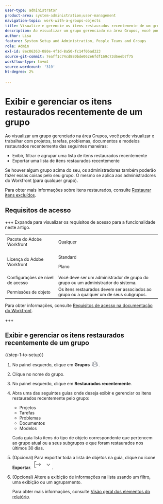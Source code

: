 ```yaml
---
user-type: administrator
product-area: system-administration;user-management
navigation-topic: work-with-a-groups-objects
title: Visualize e gerencie os itens restaurados recentemente de um grupo
description: Ao visualizar um grupo gerenciado na área Grupos, você pode visualizar, filtrar, agrupar e restaurar os itens de trabalho, documentos e modelos restaurados recentemente.
author: Lisa
feature: System Setup and Administration, People Teams and Groups
role: Admin
exl-id: 8ec06363-080e-4f1d-8a50-fc14f06ad323
source-git-commit: 7eaff1c74cd880bde062e6fdf169c73d6eeb7f75
workflow-type: tm+mt
source-wordcount: '310'
ht-degree: 2%

---
```


# Exibir e gerenciar os itens restaurados recentemente de um grupo

Ao visualizar um grupo gerenciado na área Grupos, você pode visualizar e trabalhar com projetos, tarefas, problemas, documentos e modelos restaurados recentemente das seguintes maneiras:

* Exibir, filtrar e agrupar uma lista de itens restaurados recentemente
* Exportar uma lista de itens restaurados recentemente

Se houver algum grupo acima do seu, os administradores também poderão fazer essas coisas pelo seu grupo. O mesmo se aplica aos administradores do Workfront (para qualquer grupo).

Para obter mais informações sobre itens restaurados, consulte [Restaurar itens excluídos](../../../administration-and-setup/manage-workfront/manage-deleted-items/restore-deleted-items.md).

## Requisitos de acesso

+++ Expanda para visualizar os requisitos de acesso para a funcionalidade neste artigo.

<table style="table-layout:auto"> 
 <col> 
 <col> 
 <tbody> 
  <tr> 
   <td>Pacote do Adobe Workfront</td> 
   <td><p>Qualquer</p></td> 
  </tr> 
  <tr> 
   <td>Licença do Adobe Workfront</td> 
   <td><p>Standard</p>
       <p>Plano</p></td>
  </tr>
  <tr> 
   <td>Configurações de nível de acesso</td> 
   <td>Você deve ser um administrador de grupo do grupo ou um administrador do sistema.</td>
  </tr>
  <tr> 
   <td>Permissões de objeto</td>
   <td>Os itens restaurados devem ser associados ao grupo ou a qualquer um de seus subgrupos.</td> 
  </tr> 
 </tbody> 
</table>

Para obter informações, consulte [Requisitos de acesso na documentação do Workfront](/help/quicksilver/administration-and-setup/add-users/access-levels-and-object-permissions/access-level-requirements-in-documentation.md).

+++

## Exibir e gerenciar os itens restaurados recentemente de um grupo

{{step-1-to-setup}}

1. No painel esquerdo, clique em **Grupos** ![Grupos](assets/groups-icon.png).

1. Clique no nome do grupo.
1. No painel esquerdo, clique em **Restaurados recentemente**.
1. Abra uma das seguintes guias onde deseja exibir e gerenciar os itens restaurados recentemente pelo grupo:

   * Projetos
   * Tarefas
   * Problemas
   * Documentos
   * Modelos

   Cada guia lista itens do tipo de objeto correspondente que pertencem ao grupo atual ou a seus subgrupos e que foram restaurados nos últimos 30 dias.

1. (Opcional) Para exportar toda a lista de objetos na guia, clique no ícone **Exportar**. ![Ícone Exportar](assets/export-icon.png).
1. (Opcional) Altere a exibição de informações na lista usando um filtro, uma exibição ou um agrupamento.

   Para obter mais informações, consulte [Visão geral dos elementos do relatório](/help/quicksilver/reports-and-dashboards/reports/reporting-elements/reporting-elements-overview.md).

